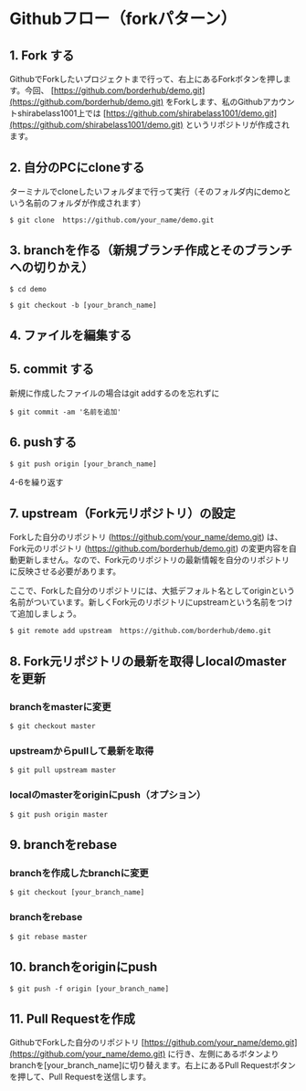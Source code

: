 # Githubフロー（forkパターン）

## 1. Fork する

GithubでForkしたいプロジェクトまで行って、右上にあるForkボタンを押します。今回、 [https://github.com/borderhub/demo.git](https://github.com/borderhub/demo.git) をForkします、私のGithubアカウントshirabelass1001上では [https://github.com/shirabelass1001/demo.git](https://github.com/shirabelass1001/demo.git)  というリポジトリが作成されます。

## 2. 自分のPCにcloneする

ターミナルでcloneしたいフォルダまで行って実行（そのフォルダ内にdemoという名前のフォルダが作成されます）

`$ git clone  https://github.com/your_name/demo.git`

## 3. branchを作る（新規ブランチ作成とそのブランチへの切りかえ）

`$ cd demo`

`$ git checkout -b [your_branch_name]`

## 4. ファイルを編集する

## 5. commit する

新規に作成したファイルの場合はgit addするのを忘れずに

`$ git commit -am '名前を追加'`

## 6. pushする

`$ git push origin [your_branch_name]`

4-6を繰り返す

## 7. upstream（Fork元リポジトリ）の設定

Forkした自分のリポジトリ (https://github.com/your_name/demo.git) は、Fork元のリポジトリ (https://github.com/borderhub/demo.git) の変更内容を自動更新しません。なので、Fork元のリポジトリの最新情報を自分のリポジトリに反映させる必要があります。

ここで、Forkした自分のリポジトリには、大抵デフォルト名としてoriginという名前がついています。新しくFork元のリポジトリにupstreamという名前をつけて追加しましょう。

`$ git remote add upstream  https://github.com/borderhub/demo.git`

## 8. Fork元リポジトリの最新を取得しlocalのmasterを更新

### branchをmasterに変更
`$ git checkout master`
### upstreamからpullして最新を取得
`$ git pull upstream master`
### localのmasterをoriginにpush（オプション）
`$ git push origin master`

## 9. branchをrebase

### branchを作成したbranchに変更
`$ git checkout [your_branch_name]`
### branchをrebase
`$ git rebase master`

## 10. branchをoriginにpush

`$ git push -f origin [your_branch_name]`

## 11. Pull Requestを作成

GithubでForkした自分のリポジトリ [https://github.com/your_name/demo.git](https://github.com/your_name/demo.git) に行き、左側にあるボタンよりbranchを[your_branch_name]に切り替えます。右上にあるPull Requestボタンを押して、Pull Requestを送信します。

